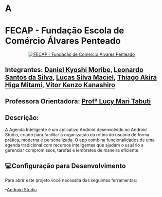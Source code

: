 #  A

#  FECAP - Fundação Escola de Comércio Álvares Penteado

<p align="center">
<a href= "https://www.fecap.br/"><img src="https://encrypted-tbn0.gstatic.com/images?q=tbn:ANd9GcRhZPrRa89Kma0ZZogxm0pi-tCn_TLKeHGVxywp-LXAFGR3B1DPouAJYHgKZGV0XTEf4AE&usqp=CAU" alt="FECAP - Fundação de Comércio Álvares Penteado" border="0"></a>
</p>


##  Integrantes: <a href="https://github.com/danmoribe">Daniel Kyoshi Moribe</a>, <a href="https://github.com/Leonardoss23">Leonardo Santos da Silva</a>, <a href="https://github.com/LucasSilvaMaciel">Lucas Silva Maciel</a>, <a href="https://github.com/ThiagoAkira0">Thiago Akira Higa Mitami</a>, <a href="https://github.com/vitorzoken">Vitor Kenzo Kanashiro</a>


##  Professora Orientadora: <a href="https://www.linkedin.com/in/lucymari/?originalSubdomain=br">Profª Lucy Mari Tabuti</a>


## Descrição: 
A Agenda Inteligente é um aplicativo Android desenvolvido no Android Studio, criado para facilitar a organização da rotina do usuário de forma prática, moderna e personalizada. O app combina funcionalidades de uma agenda tradicional com recursos inteligentes que ajudam o usuário a gerenciar compromissos, tarefas e lembretes de maneira eficiente.

## 💻Configuração para Desenvolvimento

Para abrir este projeto você necessita das seguintes ferramentas:

-<a href="https://developer.android.com/studio?hl=pt-br">Android Studio</a><br>
